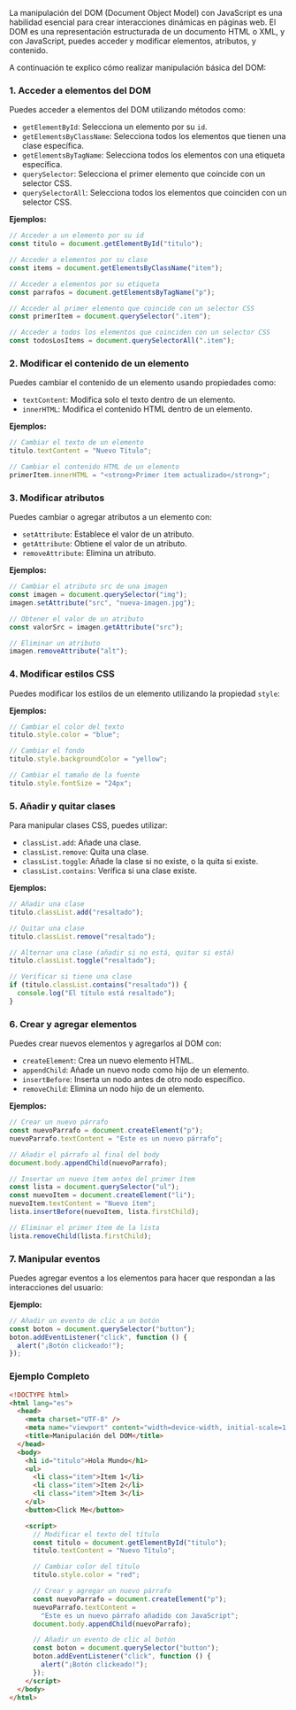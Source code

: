 La manipulación del DOM (Document Object Model) con JavaScript es una habilidad esencial para crear interacciones dinámicas en páginas web. El DOM es una representación estructurada de un documento HTML o XML, y con JavaScript, puedes acceder y modificar elementos, atributos, y contenido.

A continuación te explico cómo realizar manipulación básica del DOM:

### 1. **Acceder a elementos del DOM**

Puedes acceder a elementos del DOM utilizando métodos como:

- `getElementById`: Selecciona un elemento por su `id`.
- `getElementsByClassName`: Selecciona todos los elementos que tienen una clase específica.
- `getElementsByTagName`: Selecciona todos los elementos con una etiqueta específica.
- `querySelector`: Selecciona el primer elemento que coincide con un selector CSS.
- `querySelectorAll`: Selecciona todos los elementos que coinciden con un selector CSS.

**Ejemplos:**

```javascript
// Acceder a un elemento por su id
const titulo = document.getElementById("titulo");

// Acceder a elementos por su clase
const items = document.getElementsByClassName("item");

// Acceder a elementos por su etiqueta
const parrafos = document.getElementsByTagName("p");

// Acceder al primer elemento que coincide con un selector CSS
const primerItem = document.querySelector(".item");

// Acceder a todos los elementos que coinciden con un selector CSS
const todosLosItems = document.querySelectorAll(".item");
```

### 2. **Modificar el contenido de un elemento**

Puedes cambiar el contenido de un elemento usando propiedades como:

- `textContent`: Modifica solo el texto dentro de un elemento.
- `innerHTML`: Modifica el contenido HTML dentro de un elemento.

**Ejemplos:**

```javascript
// Cambiar el texto de un elemento
titulo.textContent = "Nuevo Título";

// Cambiar el contenido HTML de un elemento
primerItem.innerHTML = "<strong>Primer ítem actualizado</strong>";
```

### 3. **Modificar atributos**

Puedes cambiar o agregar atributos a un elemento con:

- `setAttribute`: Establece el valor de un atributo.
- `getAttribute`: Obtiene el valor de un atributo.
- `removeAttribute`: Elimina un atributo.

**Ejemplos:**

```javascript
// Cambiar el atributo src de una imagen
const imagen = document.querySelector("img");
imagen.setAttribute("src", "nueva-imagen.jpg");

// Obtener el valor de un atributo
const valorSrc = imagen.getAttribute("src");

// Eliminar un atributo
imagen.removeAttribute("alt");
```

### 4. **Modificar estilos CSS**

Puedes modificar los estilos de un elemento utilizando la propiedad `style`:

**Ejemplos:**

```javascript
// Cambiar el color del texto
titulo.style.color = "blue";

// Cambiar el fondo
titulo.style.backgroundColor = "yellow";

// Cambiar el tamaño de la fuente
titulo.style.fontSize = "24px";
```

### 5. **Añadir y quitar clases**

Para manipular clases CSS, puedes utilizar:

- `classList.add`: Añade una clase.
- `classList.remove`: Quita una clase.
- `classList.toggle`: Añade la clase si no existe, o la quita si existe.
- `classList.contains`: Verifica si una clase existe.

**Ejemplos:**

```javascript
// Añadir una clase
titulo.classList.add("resaltado");

// Quitar una clase
titulo.classList.remove("resaltado");

// Alternar una clase (añadir si no está, quitar si está)
titulo.classList.toggle("resaltado");

// Verificar si tiene una clase
if (titulo.classList.contains("resaltado")) {
  console.log("El título está resaltado");
}
```

### 6. **Crear y agregar elementos**

Puedes crear nuevos elementos y agregarlos al DOM con:

- `createElement`: Crea un nuevo elemento HTML.
- `appendChild`: Añade un nuevo nodo como hijo de un elemento.
- `insertBefore`: Inserta un nodo antes de otro nodo específico.
- `removeChild`: Elimina un nodo hijo de un elemento.

**Ejemplos:**

```javascript
// Crear un nuevo párrafo
const nuevoParrafo = document.createElement("p");
nuevoParrafo.textContent = "Este es un nuevo párrafo";

// Añadir el párrafo al final del body
document.body.appendChild(nuevoParrafo);

// Insertar un nuevo ítem antes del primer ítem
const lista = document.querySelector("ul");
const nuevoItem = document.createElement("li");
nuevoItem.textContent = "Nuevo ítem";
lista.insertBefore(nuevoItem, lista.firstChild);

// Eliminar el primer ítem de la lista
lista.removeChild(lista.firstChild);
```

### 7. **Manipular eventos**

Puedes agregar eventos a los elementos para hacer que respondan a las interacciones del usuario:

**Ejemplo:**

```javascript
// Añadir un evento de clic a un botón
const boton = document.querySelector("button");
boton.addEventListener("click", function () {
  alert("¡Botón clickeado!");
});
```

### Ejemplo Completo

```html
<!DOCTYPE html>
<html lang="es">
  <head>
    <meta charset="UTF-8" />
    <meta name="viewport" content="width=device-width, initial-scale=1.0" />
    <title>Manipulación del DOM</title>
  </head>
  <body>
    <h1 id="titulo">Hola Mundo</h1>
    <ul>
      <li class="item">Item 1</li>
      <li class="item">Item 2</li>
      <li class="item">Item 3</li>
    </ul>
    <button>Click Me</button>

    <script>
      // Modificar el texto del título
      const titulo = document.getElementById("titulo");
      titulo.textContent = "Nuevo Título";

      // Cambiar color del título
      titulo.style.color = "red";

      // Crear y agregar un nuevo párrafo
      const nuevoParrafo = document.createElement("p");
      nuevoParrafo.textContent =
        "Este es un nuevo párrafo añadido con JavaScript";
      document.body.appendChild(nuevoParrafo);

      // Añadir un evento de clic al botón
      const boton = document.querySelector("button");
      boton.addEventListener("click", function () {
        alert("¡Botón clickeado!");
      });
    </script>
  </body>
</html>
```
